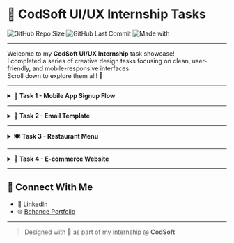 # 🌟 CodSoft UI/UX Internship Tasks

![GitHub Repo Size](https://img.shields.io/github/repo-size/Scorpy-ansh/CODSOFT?color=blue)
![GitHub Last Commit](https://img.shields.io/github/last-commit/Scorpy-ansh/CODSOFT?color=green)
![Made with](https://img.shields.io/badge/Made%20with-Figma-orange?logo=figma)

---

Welcome to my **CodSoft UI/UX Internship** task showcase!  
I completed a series of creative design tasks focusing on clean, user-friendly, and mobile-responsive interfaces.  
Scroll down to explore them all! 🚀

---

<details>
  <summary>📱 <strong>Task 1 - Mobile App Signup Flow</strong></summary>

  - 🔗 [Figma Design](https://www.figma.com/design/KN9WJDFFcslpSGk5nBPAYH/Uncover-Sign-in-Page?t=uCRRoOVYrEDcwswb-1)
  - 💡 Focused on a clean, simple, and intuitive signup experience.
  - 🎯 Mobile-first approach with friendly colors and fonts.
</details>

---

<details>
  <summary>📧 <strong>Task 2 - Email Template</strong></summary>

  - 🔗 [Figma Design](https://www.figma.com/) <!-- Replace with your actual link -->
  - 🖌️ Designed a marketing email layout with strong visual hierarchy.
  - 📱 Fully responsive design optimized for all devices.
</details>

---

<details>
  <summary>🍽️ <strong>Task 3 - Restaurant Menu</strong></summary>

  - 🔗 [Figma Design](https://www.figma.com/design/fdiarEzPrlsbI5ZiccUOk5/Resturant-menu-Ui?t=uCRRoOVYrEDcwswb-1)
  - 🧾 Categorized, easy-to-browse food sections.
  - 😋 Visual-rich layout designed to boost appetite and orders!
</details>

---

<details>
  <summary>🛒 <strong>Task 4 - E-commerce Website</strong></summary>

  - 🔗 [Figma Design](https://www.figma.com/design/6CE8VbwBsK9KJZLiJxTMlX/E-Commerce-Website?node-id=0-1&t=uCRRoOVYrEDcwswb-1)
  - 🛍️ Clean grid-based product layout.
  - 💻 Fully responsive with quick-access search and navigation.
</details>

---

## 🔗 Connect With Me
- 💼 [LinkedIn](https://www.linkedin.com/in/anshuman-pattanayak-3ba579338/)
- 🌐 [Behance Portfolio](https://www.behance.net/anshumapattana4)

---

> Designed with 💖 as part of my internship @ **CodSoft**
